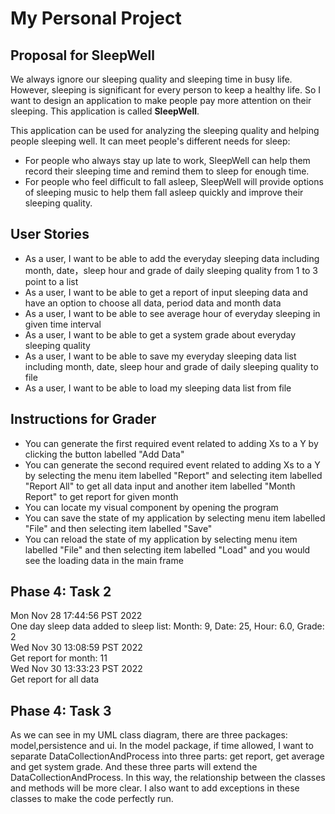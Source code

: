 # My Personal Project

## Proposal for SleepWell

We always ignore our sleeping quality and sleeping time in busy life. However, sleeping is significant for every person to keep a
healthy life. So I want to design an application to make people pay more attention on their sleeping. This application
is called **SleepWell**.

This application can be used for analyzing the sleeping quality and helping people sleeping well.
It can meet people's different needs for sleep:
- For people who always stay up late to work, SleepWell can help them record their sleeping time and remind them to sleep
  for enough time.
- For people who feel difficult to fall asleep, SleepWell will provide options of sleeping music to help them fall
  asleep quickly and improve their sleeping quality.

## User Stories

- As a user, I want to be able to add the everyday sleeping data including month, date，sleep hour and grade of daily 
sleeping quality from 1 to 3 point to a list
- As a user, I want to be able to get a report of input sleeping data and have an option to choose all data, period data
and month data
- As a user, I want to be able to see average hour of everyday sleeping in given time interval
- As a user, I want to be able to get a system grade about everyday sleeping quality
- As a user, I want to be able to save my everyday sleeping data list including month, date, sleep hour and grade
of daily sleeping quality to file
- As a user, I want to be able to load my sleeping data list from file

## Instructions for Grader

- You can generate the first required event related to adding Xs to a Y by clicking the button labelled "Add Data"
- You can generate the second required event related to adding Xs to a Y by selecting the menu item labelled "Report" and selecting
item labelled "Report All" to get all data input and another item labelled "Month Report" to get report for given month
- You can locate my visual component by opening the program
- You can save the state of my application by selecting menu item labelled "File" and then selecting item labelled "Save"
- You can reload the state of my application by selecting menu item labelled "File" and then selecting item labelled "Load"
and you would see the loading data in the main frame

## Phase 4: Task 2

Mon Nov 28 17:44:56 PST 2022\
One day sleep data added to sleep list: Month: 9, Date: 25, Hour: 6.0, Grade: 2\
Wed Nov 30 13:08:59 PST 2022\
Get report for month: 11\
Wed Nov 30 13:33:23 PST 2022\
Get report for all data

## Phase 4: Task 3

As we can see in my UML class diagram, there are three packages: model,persistence and ui. In the model package, if time allowed,
I want to separate DataCollectionAndProcess into three parts: get report, get average and get system grade. And these three parts will 
extend the DataCollectionAndProcess. In this way, the relationship between the classes and methods will be more clear. I also want to add
exceptions in these classes to make the code perfectly run.


